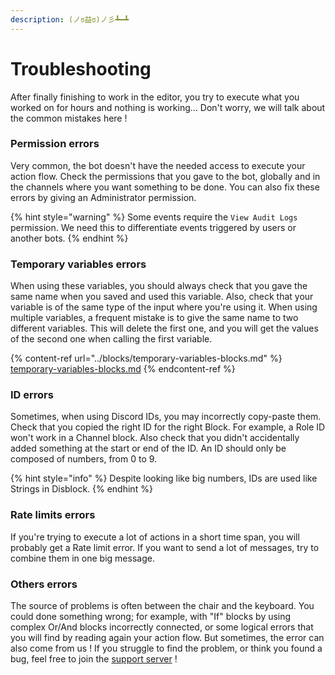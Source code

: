 ```yaml
---
description: (ノಠ益ಠ)ノ彡┻━┻
---
```


# Troubleshooting

After finally finishing to work in the editor, you try to execute what you worked on for hours and nothing is working... Don't worry, we will talk about the common mistakes here !

### Permission errors

Very common, the bot doesn't have the needed access to execute your action flow. Check the permissions that you gave to the bot, globally and in the channels where you want something to be done. You can also fix these errors by giving an Administrator permission.

{% hint style="warning" %}
Some events require the `View Audit Logs` permission. We need this to differentiate events triggered by users or another bots.
{% endhint %}

### Temporary variables errors

When using these variables, you should always check that you gave the same name when you saved and used this variable. Also, check that your variable is of the same type of the input where you're using it. When using multiple variables, a frequent mistake is to give the same name to two different variables. This will delete the first one, and you will get the values of the second one when calling the first variable.

{% content-ref url="../blocks/temporary-variables-blocks.md" %}
[temporary-variables-blocks.md](../blocks/temporary-variables-blocks.md)
{% endcontent-ref %}

### ID errors

Sometimes, when using Discord IDs, you may incorrectly copy-paste them. Check that you copied the right ID for the right Block. For example, a Role ID won't work in a Channel block. Also check that you didn't accidentally added something at the start or end of the ID. An ID should only be composed of numbers, from 0 to 9.

{% hint style="info" %}
Despite looking like big numbers, IDs are used like Strings in Disblock.
{% endhint %}

### Rate limits errors

If you're trying to execute a lot of actions in a short time span, you will probably get a Rate limit error. If you want to send a lot of messages, try to combine them in one big message.

### Others errors

The source of problems is often between the chair and the keyboard. You could done something wrong; for example, with "If" blocks by using complex Or/And blocks incorrectly connected, or some logical errors that you will find by reading again your action flow. But sometimes, the error can also come from us ! If you struggle to find the problem, or think you found a bug, feel free to join the [support server](https://discord.gg/4b6j3UBKWp) !
